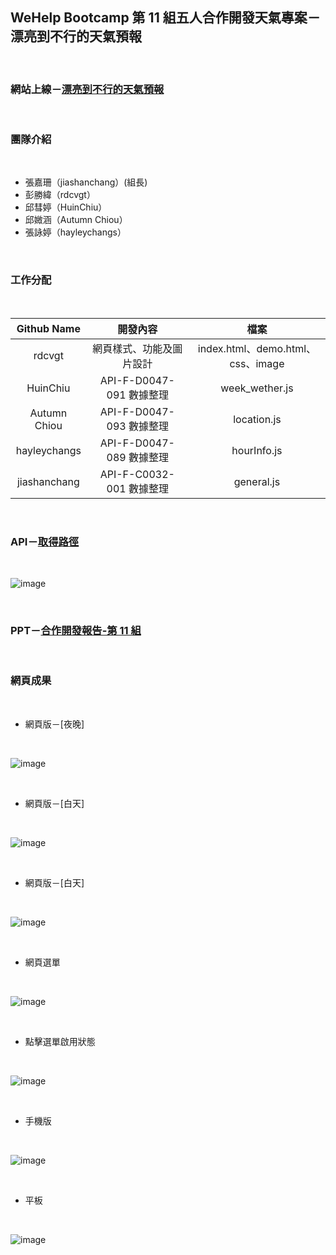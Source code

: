 ## WeHelp Bootcamp 第 11 組五人合作開發天氣專案－漂亮到不行的天氣預報 ​

</br>

### 網站上線－[漂亮到不行的天氣預報](https://autumn715219.github.io/Fantastic_Weather/)

</br>

### 團隊介紹

</br>

- 張嘉珊（jiashanchang）(組長)
- 彭勝緯（rdcvgt）
- 邱彗婷（HuinChiu）
- 邱媺涵（Autumn Chiou）
- 張詠婷（hayleychangs）

</br>

### 工作分配

</br>

| Github Name  |         開發內容         |               檔案                |
| :----------: | :----------------------: | :-------------------------------: |
|    rdcvgt    | 網頁樣式、功能及圖片設計 | index.html、demo.html、css、image |
|   HuinChiu   | API-F-D0047-091 數據整理 |          week_wether.js           |
| Autumn Chiou | API-F-D0047-093 數據整理 |            location.js            |
| hayleychangs | API-F-D0047-089 數據整理 |            hourInfo.js            |
| jiashanchang | API-F-C0032-001 數據整理 |            general.js             |

</br>

### API－[取得路徑](https://opendata.cwb.gov.tw/dist/opendata-swagger.html)

</br>

![image](/demo_image/API.jpg)

</br>

### PPT－[合作開發報告-第 11 組](https://docs.google.com/presentation/d/1orb5zPD1GKWlMoAd9ntRKTIEu80fOBwM/edit#slide=id.p1)

</br>

### 網頁成果

</br>

- 網頁版－[夜晚]

</br>

![image](/demo_image/demo2-1_web_night.jpg)

</br>

- 網頁版－[白天]

</br>

![image](/demo_image/demo2-2_web_morning.jpg)

</br>

- 網頁版－[白天]

</br>

![image](/demo_image/demo2-3_web_morning.jpg)

</br>

- 網頁選單

</br>

![image](/demo_image/demo0_select.jpg)

</br>

- 點擊選單啟用狀態

</br>

![image](/demo_image/demo1_hover.jpg)

</br>

- 手機版

</br>

![image](/demo_image/demo4_iphone.jpg)

</br>

- 平板

</br>

![image](/demo_image/demo3_ipad.jpg)

</br>
